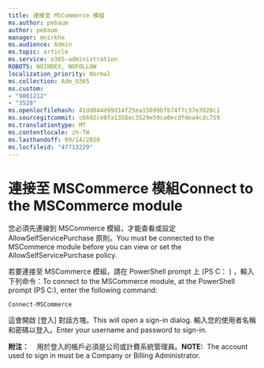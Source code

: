 ```yaml
---
title: 連接至 MSCommerce 模組
ms.author: pebaum
author: pebaum
manager: mnirkhe
ms.audience: Admin
ms.topic: article
ms.service: o365-administration
ROBOTS: NOINDEX, NOFOLLOW
localization_priority: Normal
ms.collection: Adm_O365
ms.custom:
- "9001212"
- "3528"
ms.openlocfilehash: 41dd044d99d14f25ea15699bfb74f7c37e3928c1
ms.sourcegitcommit: c6692ce0fa1358ec3529e59ca0ecdfdea4cdc759
ms.translationtype: MT
ms.contentlocale: zh-TW
ms.lasthandoff: 09/14/2020
ms.locfileid: "47713229"
---
```

# <a name="connect-to-the-mscommerce-module"></a><span data-ttu-id="2622d-102">連接至 MSCommerce 模組</span><span class="sxs-lookup"><span data-stu-id="2622d-102">Connect to the MSCommerce module</span></span>

<span data-ttu-id="2622d-103">您必須先連線到 MSCommerce 模組，才能查看或設定 AllowSelfServicePurchase 原則。</span><span class="sxs-lookup"><span data-stu-id="2622d-103">You must be connected to the MSCommerce module before you can view or set the AllowSelfServicePurchase policy.</span></span>  

<span data-ttu-id="2622d-104">若要連接至 MSCommerce 模組，請在 PowerShell prompt 上 (PS C： \) ，輸入下列命令：</span><span class="sxs-lookup"><span data-stu-id="2622d-104">To connect to the MSCommerce module, at the PowerShell prompt (PS C:\), enter the following command:</span></span>

`Connect-MSCommerce`

<span data-ttu-id="2622d-105">這會開啟 [登入] 對話方塊。</span><span class="sxs-lookup"><span data-stu-id="2622d-105">This will open a sign-in dialog.</span></span> <span data-ttu-id="2622d-106">輸入您的使用者名稱和密碼以登入。</span><span class="sxs-lookup"><span data-stu-id="2622d-106">Enter your username and password to sign-in.</span></span>

<span data-ttu-id="2622d-107">**附注：** &nbsp; &nbsp;用於登入的帳戶必須是公司或計費系統管理員。</span><span class="sxs-lookup"><span data-stu-id="2622d-107">**NOTE:**&nbsp;&nbsp;The account used to sign in must be a Company or Billing Administrator.</span></span>
